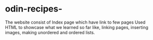 # odin-recipes-
The website consist of Index page which have link to few pages
Used HTML to showcase what we learned so far like, linking pages, inserting images, making unordered and ordered lists.